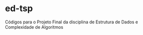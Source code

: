 # ed-tsp
Códigos para o Projeto Final da disciplina de Estrutura de Dados e Complexidade de Algoritmos
